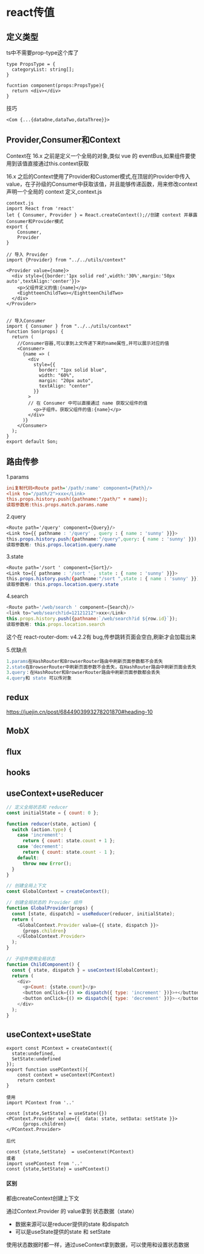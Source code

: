 # react传值



## 定义类型

ts中不需要prop-type这个库了

```
type PropsType = {
  categoryList: string[];
}

fucntion component(props:PropsType){
  return <div></div>
}
```

技巧

```
<Com {...{dataOne,dataTwo,dataThree}}>
```

## Provider,Consumer和Context

Context在 16.x 之前是定义一个全局的对象,类似 vue 的 eventBus,如果组件要使用到该值直接通过this.context获取



16.x 之后的Context使用了Provider和Customer模式,在顶层的Provider中传入value，在子孙级的Consumer中获取该值，并且能够传递函数，用来修改context 声明一个全局的 context 定义,context.js

```
context.js
import React from 'react'
let { Consumer, Provider } = React.createContext();//创建 context 并暴露Consumer和Provider模式
export {
    Consumer,
    Provider
}

// 导入 Provider
import {Provider} from "../../utils/context"

<Provider value={name}>
  <div style={{border:'1px solid red',width:'30%',margin:'50px auto',textAlign:'center'}}>
    <p>父组件定义的值:{name}</p>
    <EightteenChildTwo></EightteenChildTwo>
  </div>
</Provider>


// 导入Consumer
import { Consumer } from "../../utils/context"
function Son(props) {
  return (
    //Consumer容器,可以拿到上文传递下来的name属性,并可以展示对应的值
    <Consumer>
      {name => (
        <div
          style={{
            border: "1px solid blue",
            width: "60%",
            margin: "20px auto",
            textAlign: "center"
          }}
        >
        // 在 Consumer 中可以直接通过 name 获取父组件的值
          <p>子组件。获取父组件的值:{name}</p>
        </div>
      )}
    </Consumer>
  );
}
export default Son;

```

## 路由传参

1.params

```ini
ini复制代码<Route path='/path/:name' component={Path}/>
<link to="/path/2">xxx</Link>
this.props.history.push({pathname:"/path/" + name});
读取参数用:this.props.match.params.name
```

2.query

```css
<Route path='/query' component={Query}/>
<Link to={{ pathname : '/query' , query : { name : 'sunny' }}}>
this.props.history.push({pathname:"/query",query: { name : 'sunny' }});
读取参数用: this.props.location.query.name
```

3.state

```css
<Route path='/sort ' component={Sort}/>
<Link to={{ pathname : '/sort ' , state : { name : 'sunny' }}}> 
this.props.history.push({pathname:"/sort ",state : { name : 'sunny' }});
读取参数用: this.props.location.query.state 
```

4.search

```javascript
<Route path='/web/search ' component={Search}/>
<link to="web/search?id=12121212">xxx</Link>
this.props.history.push({pathname:`/web/search?id ${row.id}`});
读取参数用: this.props.location.search
```

这个在 react-router-dom: v4.2.2有 bug,传参跳转页面会空白,刷新才会加载出来

5.优缺点

```erlang
1.params在HashRouter和BrowserRouter路由中刷新页面参数都不会丢失
2.state在BrowserRouter中刷新页面参数不会丢失，在HashRouter路由中刷新页面会丢失
3.query：在HashRouter和BrowserRouter路由中刷新页面参数都会丢失
4.query和 state 可以传对象
```

## redux

https://juejin.cn/post/6844903993278201870#heading-10

## MobX

## flux

## hooks

## useContext+useReducer 

```javascript
// 定义全局状态和 reducer
const initialState = { count: 0 };

function reducer(state, action) {
  switch (action.type) {
    case 'increment':
      return { count: state.count + 1 };
    case 'decrement':
      return { count: state.count - 1 };
    default:
      throw new Error();
  }
}

// 创建全局上下文
const GlobalContext = createContext();

// 创建全局状态的 Provider 组件
function GlobalProvider(props) {
  const [state, dispatch] = useReducer(reducer, initialState);
  return (
    <GlobalContext.Provider value={{ state, dispatch }}>
      {props.children}
    </GlobalContext.Provider>
  );
}

// 子组件使用全局状态
function ChildComponent() {
  const { state, dispatch } = useContext(GlobalContext);
  return (
    <div>
      <p>Count: {state.count}</p>
      <button onClick={() => dispatch({ type: 'increment' })}>+</button>
      <button onClick={() => dispatch({ type: 'decrement' })}>-</button>
    </div>
  );
}

```

## useContext+useState

```
export const PContext = createContext({
  state:undefined,
  SetState:undefined
});
export function usePContext(){
	const context = useContext(PContext)
	return context
}

使用
import PContext from '..'

const [state,SetState] = useState({})
<PContext.Provider value={{  data: state, setData: setState }}>
      {props.children}
</PContext.Provider>

后代

const {state,SetState}  = useContenxt(PContext)
或者
import usePContext from '..'
const {state,SetState} = usePContext()
```

#### 区别

都由createContext创建上下文

通过Context.Provider  的 value拿到 状态数据（state）

- 数据来源可以是reducer提供的state 和dispatch
- 可以是useState提供的state 和 setState

使用状态数据时都一样，通过useContext拿到数据，可以使用和设置状态数据